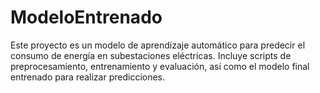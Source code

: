 # ModeloEntrenado
Este proyecto es un modelo de aprendizaje automático para predecir el consumo de energía en subestaciones eléctricas. Incluye scripts de preprocesamiento, entrenamiento y evaluación, así como el modelo final entrenado para realizar predicciones.
